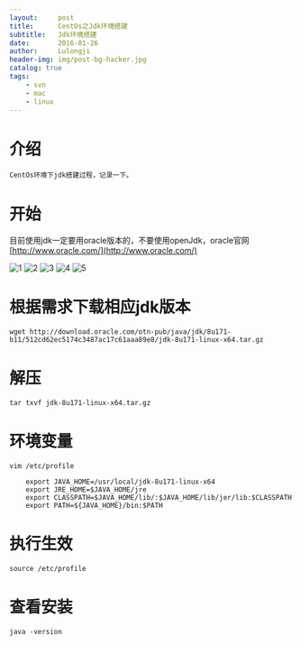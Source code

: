 ```yaml
---
layout:     post
title:      CentOs之Jdk环境搭建
subtitle:   Jdk环境搭建
date:       2016-01-26
author:     Lulongji
header-img: img/post-bg-hacker.jpg
catalog: true
tags:
    - svn
    - mac 
    - linux
---
```


# 介绍
    CentOs环境下jdk搭建过程，记录一下。

# 开始
目前使用jdk一定要用oracle版本的，不要使用openJdk，oracle官网 [http://www.oracle.com/](http://www.oracle.com/)

![1](https://raw.githubusercontent.com/lulongji/lulongji.github.io/master/imgs/jdk/1.png)
![2](https://raw.githubusercontent.com/lulongji/lulongji.github.io/master/imgs/jdk/2.png)
![3](https://raw.githubusercontent.com/lulongji/lulongji.github.io/master/imgs/jdk/3.png)
![4](https://raw.githubusercontent.com/lulongji/lulongji.github.io/master/imgs/jdk/4.png)
![5](https://raw.githubusercontent.com/lulongji/lulongji.github.io/master/imgs/jdk/5.png)

# 根据需求下载相应jdk版本
    wget http://download.oracle.com/otn-pub/java/jdk/8u171-b11/512cd62ec5174c3487ac17c61aaa89e8/jdk-8u171-linux-x64.tar.gz

# 解压
    tar txvf jdk-8u171-linux-x64.tar.gz

# 环境变量
    vim /etc/profile

```
    export JAVA_HOME=/usr/local/jdk-8u171-linux-x64
    export JRE_HOME=$JAVA_HOME/jre
    export CLASSPATH=$JAVA_HOME/lib/:$JAVA_HOME/lib/jer/lib:$CLASSPATH
    export PATH=${JAVA_HOME}/bin:$PATH
```
# 执行生效
    source /etc/profile

# 查看安装
    java -version

